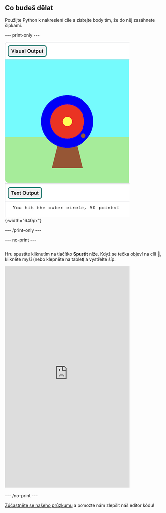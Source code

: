 ## Co budeš dělat

Použijte Python k nakreslení cíle a získejte body tím, že do něj zasáhnete šipkami.

--- print-only ---

![Lukostřelecký terč se zásahovým bodem na vnějším kruhu. Text „Trefil jsi vnější kruh, 50 bodů!“ se zobrazuje vespod](images/blue-points.png){:width="640px"}

--- /print-only ---

--- no-print ---
<div style="display: flex; flex-wrap: wrap">
<div style="flex-basis: 175px; flex-grow: 1">  

Hru spustíte kliknutím na tlačítko **Spustit** níže. Když se tečka objeví na cíli 🎯, klikněte myší (nebo klepněte na tablet) a vystřelte šíp. 

  <iframe src="https://editor.raspberrypi.org/en/embed/viewer/target-practice-solution" width="400" height="710" frameborder="0" marginwidth="0" marginheight="0" allowfullscreen>
  </iframe>
</div>
</div>

--- /no-print ---

<div class="c-survey-banner" style="width:100%">
  <a class="c-survey-banner__link" href="https://form.raspberrypi.org/f/code-editor-feedback" target="_blank">Zúčastněte se našeho průzkumu</a> a pomozte nám zlepšit náš editor kódu!
</div>



